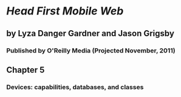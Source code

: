 *Head First Mobile Web*
=======================
## by Lyza Danger Gardner and Jason Grigsby
### Published by O'Reilly Media (Projected November, 2011)

Chapter 5
---------
### Devices: capabilities, databases, and classes
